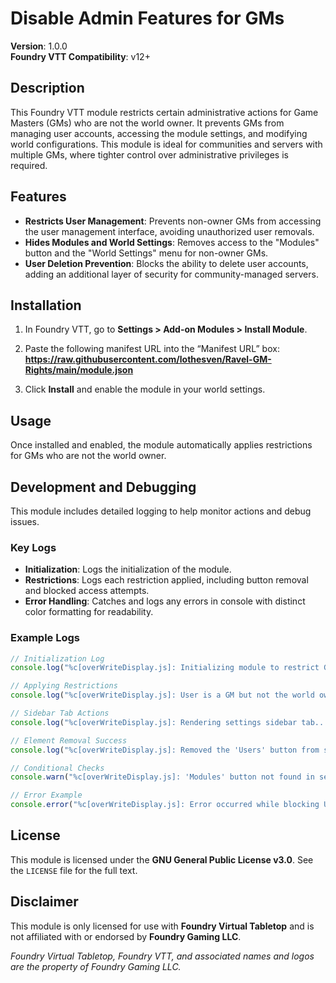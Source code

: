 # Disable Admin Features for GMs

**Version**: 1.0.0  
**Foundry VTT Compatibility**: v12+

## Description

This Foundry VTT module restricts certain administrative actions for Game Masters (GMs) who are not the world owner. It prevents GMs from managing user accounts, accessing the module settings, and modifying world configurations. This module is ideal for communities and servers with multiple GMs, where tighter control over administrative privileges is required.

## Features

- **Restricts User Management**: Prevents non-owner GMs from accessing the user management interface, avoiding unauthorized user removals.
- **Hides Modules and World Settings**: Removes access to the "Modules" button and the "World Settings" menu for non-owner GMs.
- **User Deletion Prevention**: Blocks the ability to delete user accounts, adding an additional layer of security for community-managed servers.

## Installation

1. In Foundry VTT, go to **Settings > Add-on Modules > Install Module**.
2. Paste the following manifest URL into the “Manifest URL” box:
__https://raw.githubusercontent.com/lothesven/Ravel-GM-Rights/main/module.json__

3. Click **Install** and enable the module in your world settings.

## Usage

Once installed and enabled, the module automatically applies restrictions for GMs who are not the world owner.

## Development and Debugging

This module includes detailed logging to help monitor actions and debug issues.

### Key Logs

- **Initialization**: Logs the initialization of the module.
- **Restrictions**: Logs each restriction applied, including button removal and blocked access attempts.
- **Error Handling**: Catches and logs any errors in console with distinct color formatting for readability.

### Example Logs

```javascript
// Initialization Log
console.log("%c[overWriteDisplay.js]: Initializing module to restrict GM administrative actions.", "color: green; font-weight: bold;");

// Applying Restrictions
console.log("%c[overWriteDisplay.js]: User is a GM but not the world owner. Applying restrictions...", "color: orange; font-weight: bold;");

// Sidebar Tab Actions
console.log("%c[overWriteDisplay.js]: Rendering settings sidebar tab...", "color: blue; font-style: italic;");

// Element Removal Success
console.log("%c[overWriteDisplay.js]: Removed the 'Users' button from settings tab.", "color: red; font-weight: bold;");

// Conditional Checks
console.warn("%c[overWriteDisplay.js]: 'Modules' button not found in settings tab.", "color: grey;");

// Error Example
console.error("%c[overWriteDisplay.js]: Error occurred while blocking User Management access.", "color: red; font-weight: bold;", error)
```

## License
This module is licensed under the **GNU General Public License v3.0**. See the `LICENSE` file for the full text.

## Disclaimer

This module is only licensed for use with **Foundry Virtual Tabletop** and is not affiliated with or endorsed by **Foundry Gaming LLC**.

*Foundry Virtual Tabletop, Foundry VTT, and associated names and logos are the property of Foundry Gaming LLC.*
